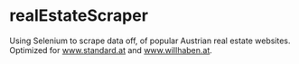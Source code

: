 # realEstateScraper
Using Selenium to scrape data off, of popular Austrian real estate websites. <br>
Optimized for www.standard.at and www.willhaben.at.
